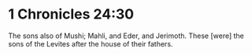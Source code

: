 # 1 Chronicles 24:30

The sons also of Mushi; Mahli, and Eder, and Jerimoth. These [were] the sons of the Levites after the house of their fathers.